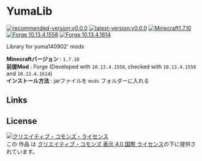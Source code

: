 # YumaLib
[![recommended-version:v0.0.0](https://img.shields.io/badge/recommended-v0.0.0-brightgreen.svg)](#)
[![latest-version:v0.0.0](https://img.shields.io/badge/latest-v0.0.0-green.svg)](#)
[![Minecraft1.7.10](https://img.shields.io/badge/MC-1.7.10-blue.svg)](https://www.minecraft.net/)
[![Forge 10.13.4.1558](https://img.shields.io/badge/Forge-10.13.4.1558-blue.svg)](https://files.minecraftforge.net/maven/net/minecraftforge/forge/index_1.7.10.html)
[![Forge 10.13.4.1614](https://img.shields.io/badge/Forge-10.13.4.1614-blue.svg)](https://files.minecraftforge.net/maven/net/minecraftforge/forge/index_1.7.10.html)

Library for yuma140902' mods

**Minecraftバージョン** : `1.7.10` \
**前提Mod** : Forge (Developed with  `10.13.4.1558`, checked with `10.13.4.1558` and `10.13.4.1614`) \
**インストール方法** : jarファイルを `mods` フォルダーに入れる 


## Links




## License

<a rel="license" href="http://creativecommons.org/licenses/by/4.0/"><img alt="クリエイティブ・コモンズ・ライセンス" style="border-width:0" src="https://i.creativecommons.org/l/by/4.0/88x31.png" /></a><br />この 作品 は <a rel="license" href="http://creativecommons.org/licenses/by/4.0/">クリエイティブ・コモンズ 表示 4.0 国際 ライセンス</a>の下に提供されています。

